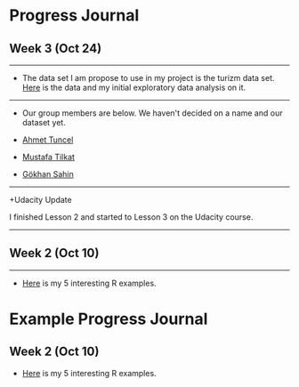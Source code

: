 
# Progress Journal
## Week 3 (Oct 24)
-----
  + The data set I am propose to use in my project is the turizm data set. [Here](https://www.kaggle.com/sudala) is the data and my initial exploratory data analysis on it.
---
 + Our group members are below. We haven't decided on a name and our dataset yet.

  + [Ahmet Tuncel](https://github.com/MEF-BDA503/pj-AhmetTuncel)
  + [Mustafa Tilkat](https://github.com/MEF-BDA503/pj-mustafatilkat)  
  + [Gökhan Sahin](https://github.com/MEF-BDA503/pj-gokhansahin4)
---
+Udacity Update

I finished Lesson 2 and started to Lesson 3 on the Udacity course.
  
---

## Week 2 (Oct 10)
---

+ [Here](files/URA_homework_1.html) is my 5 interesting R examples. 















# Example Progress Journal

## Week 2 (Oct 10)

+ [Here](files/R_Resources.html) is my 5 interesting R examples. 
